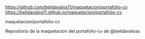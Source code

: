 https://github.com/belidavalos11/maquetacion/portafolio-cv
https://belidavalos11.github.io/maquetacion/portafolio-cv

maquetacion/portafolio-cv

Repositorio de la maquetacion del portafolio-cv de @belidavaloss